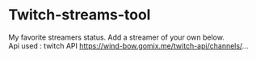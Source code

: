 # Twitch-streams-tool
My favorite streamers status. Add a streamer of your own below.<br>
Api used : twitch API https://wind-bow.gomix.me/twitch-api/channels/...


